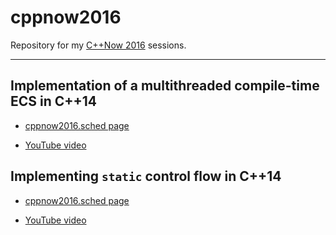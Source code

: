 # cppnow2016

Repository for my [C++Now 2016](https://cppnow.org) sessions.

---

## Implementation of a multithreaded compile-time ECS in C++14 

* [cppnow2016.sched page](http://cppnow2016.sched.org/event/0fc5be46234d9528ade1e113c6f31cf3)

* [YouTube video](https://www.youtube.com/watch?v=3N1pLtTV2Uc)

## Implementing `static` control flow in C++14 

* [cppnow2016.sched page](http://cppnow2016.sched.org/event/3e9bc795a56d5c4b8a8fc1d8711610b2)

* [YouTube video](https://www.youtube.com/watch?v=tMuXZkPiVOY)
